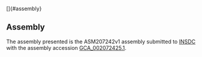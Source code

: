 []{#assembly}

Assembly
--------

The assembly presented is the ASM207242v1 assembly submitted to
[INSDC](http://www.insdc.org) with the assembly accession
[GCA\_002072425.1](http://www.ebi.ac.uk/ena/data/view/GCA_002072425.1).
